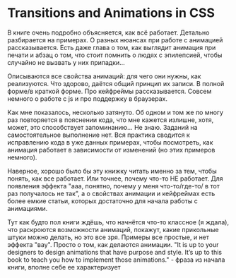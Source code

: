 # Transitions and Animations in CSS
 В книге очень подробно объясняется, как всё работает. Детально разбирается на примерах. О разных нюансах при работе с анимацией рассказывается. Есть даже глава о том, как выглядит анимация при печати и абзац о том, что стоит помнить о людях с эпилепсией, чтобы случайно не вызвать у них припадки...

Описываются все свойства анимаций: для чего они нужны, как реализуются. Что здорово, даётся общий принцип их записи. В полной форме/в краткой форме.  Про кейфреймы рассказывается. Совсем немного о работе с js и про поддержку в браузерах.

Как мне показалось, несколько затянуто. Об одном и том же по многу раз повторяется в пояснении кода, что мне кажется излишне, хотя, может, это способствует запоминанию… Не знаю. Заданий на самостоятельное выполнение нет. Вся практика сводится к исправлению кода в уже данных примерах, чтобы посмотреть, как анимация работает в зависимости от изменений (но этих примеров немного).

   Наверное, хорошо было бы эту книжку читать именно за тем, чтобы понять, как все работает. Или точнее, почему что-то НЕ работает. Для появления эффекта "ааа, понятно, почему у меня что-то/где-то/ в тот раз получалось не так", а о свойствах анимации и кейфреймах есть более емкие статьи, которых достаточно для начала работы с анимациями.

   Тут как будто пол книги ждёшь, что начнётся что-то классное (я ждала), что раскроются возможности анимаций, покажут, какие прикольные штуки можно делать, но это все зря. Примеры все простые, и нет эффекта "вау". Просто о том, как делаются анимации. "It is up to your designers to design animations that have purpose and style. It’s up to this book to teach you how to implement those animations." - фраза из начала книги, вполне себе ее характеризует

